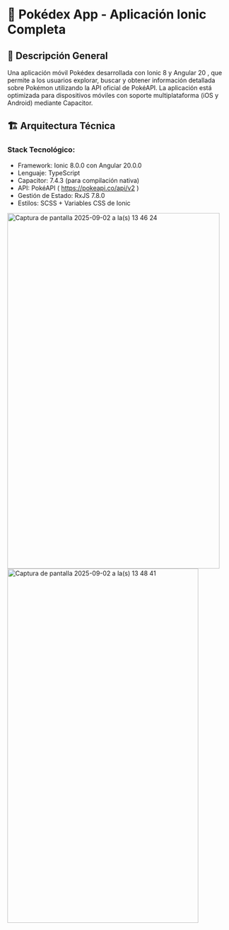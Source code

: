 # 📱 Pokédex App - Aplicación Ionic Completa
## 🎯 Descripción General
Una aplicación móvil Pokédex desarrollada con Ionic 8 y Angular 20 , que permite a los usuarios explorar, buscar y obtener información detallada sobre Pokémon utilizando la API oficial de PokéAPI. La aplicación está optimizada para dispositivos móviles con soporte multiplataforma (iOS y Android) mediante Capacitor.

## 🏗️ Arquitectura Técnica
### Stack Tecnológico:
- Framework: Ionic 8.0.0 con Angular 20.0.0
- Lenguaje: TypeScript
- Capacitor: 7.4.3 (para compilación nativa)
- API: PokéAPI ( https://pokeapi.co/api/v2 )
- Gestión de Estado: RxJS 7.8.0
- Estilos: SCSS + Variables CSS de Ionic

<img width="480" height="802" alt="Captura de pantalla 2025-09-02 a la(s) 13 46 24" src="https://github.com/user-attachments/assets/4acde7a1-fb73-4945-880f-a7120ea5cdeb" />

<img width="432" height="799" alt="Captura de pantalla 2025-09-02 a la(s) 13 48 41" src="https://github.com/user-attachments/assets/633c3cf7-bf17-4af0-9b71-c5378477eb41" />
